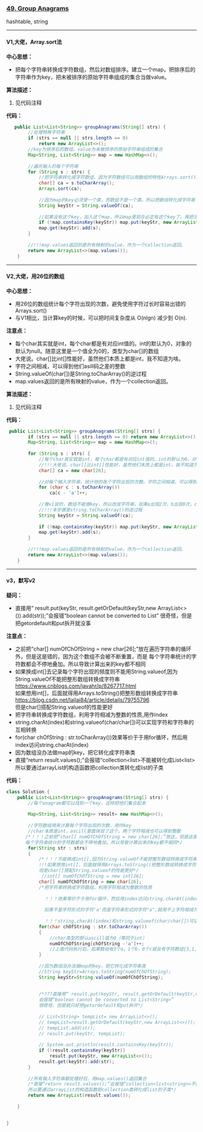### [49. Group Anagrams](https://leetcode.com/problems/group-anagrams/)

hashtable, string

---

#### V1,大佬，Array.sort法

**中心思想：**
- 把每个字符串转换成字符数组，然后对数组排序。建立一个map，把排序后的字符串作为key，把未被排序的原始字符串组成的集合当做value。

**算法描述：**
1. 见代码注释

**代码：**
```java
   public List<List<String>> groupAnagrams(String[] strs) {
        //处理特殊字符串
        if (strs == null || strs.length == 0) 
            return new ArrayList<>();
        //key为排序后的数组，value为未被排序的原始字符串组成的集合    
        Map<String, List<String>> map = new HashMap<>();
        
        //遍历输入的每个字符串
        for (String s : strs) {
            //把字符串转化成字符数组，因为字符数组可以用数组的特性Arrays.sort()进行排序
            char[] ca = s.toCharArray();
            Arrays.sort(ca);
            
            //因为map的key必须使一个类，而数组不是一个类。所以把数组转化成字符串
            String keyStr = String.valueOf(ca);
            
            //如果没有这个key，加入这个map，所以map里现在必定有这个key了。再把当前字符串加到当前key对应的value里。这两句可以用getOrDefault()代替
            if (!map.containsKey(keyStr)) map.put(keyStr, new ArrayList<>());
            map.get(keyStr).add(s);
        }
        
        //!!!map.values返回的是所有映射的value，作为一个collection返回。
        return new ArrayList<>(map.values());
    }
```

---

#### V2,大佬，用26位的数组

**中心思想：**
- 用26位的数组统计每个字符出现的次数，避免使用字符过长时容易出错的Arrays.sort()
- 与V1相比，当计算key的时候，可以把时间复杂度从 O(nlgn) 减少到 O(n).

**注意点：**
- 每个char其实就是int，每个char都是有对应int值的。int的默认为0，对象的默认为null。随意这里是一个值全为0的，类型为char[]的数组
- 大佬说。char[]比int[]性能好，虽然他们本质上都是int，我不知道为啥。
- 字符之间相减，可以得到他们asill码之差的整数
- String.valueOf(char[])是String.toCharArray()的逆过程
- map.values返回的是所有映射的value，作为一个collection返回。

**算法描述：**
1. 见代码注释

**代码：**
```java
 public List<List<String>> groupAnagrams(String[] strs) {
        if (strs == null || strs.length == 0) return new ArrayList<>();
        Map<String, List<String>> map = new HashMap<>();
        
        for (String s : strs) {
            //每个char其实就是int，每个char都是有对应int值的。int的默认为0，对象的默认为null。随意这里是一个值全为0的，类型为char[]的数组
            //!!!大佬说。char[]比int[]性能好，虽然他们本质上都是int，我不知道为啥。
            char[] ca = new char[26];
            
            //对每个输入字符串，统计他的各个字符出现的次数。字符之间相减，可以得到他们asill码之差的整数，正好作为字符串索引。
            for (char c : s.toCharArray()) 
                ca[c - 'a']++;
            
            //像v1说的，数组不能做key，所以改成字符串。如果a出现2次，b出现0次，c出现4次。那么当前字符串的key就是“204”。
            //!!!本步骤是string.toCharArray()的逆过程
            String keyStr = String.valueOf(ca);
            
            if (!map.containsKey(keyStr)) map.put(keyStr, new ArrayList<>());
            map.get(keyStr).add(s);
        }
        
        //!!!map.values返回的是所有映射的value，作为一个collection返回。
        return new ArrayList<>(map.values());
    }
```

---

#### v3，默写v2

**疑问：**
- 直接用“ result.put(keyStr, result.getOrDefault(keyStr,new ArrayList<>()).add(str));”会报错“boolean cannot be converted to List<String>”
  很奇怪，但是把getordefault和put拆开就没事

**注意点：**
- 之前把“char[] numOfChOfString = new char[26];”放在遍历字符串的循环外，但是这是错的，因为这个数组不会被不断重置，而是
每个字符串统计的字符数都会不停地叠加。所以导致计算出来的key都不相同
- 如果换成int[]去记录每个字符出现的频度则不能用String.valueof,因为String.valueOf不能把整形数组转换成字符串<https://www.cnblogs.com/javahr/p/8267717.html><br/>
  如果想用int[]，后面就得用Arrays.toString()把整形数组转换成字符串<https://blog.csdn.net/lailai84/article/details/79755796><br/>
  但是char[]搭配String.valueof的性能更好
- 把字符串转换成字符数组，利用字符相减为整数的性质,用作index
- string.charAt(index)和string.valueof(char/char[])可以实现字符和字符串的互相转换
- for(char chOfString : str.toCharArray())效果等价于于用for循环，然后用index访问string.charAt(index)
- 因为数组没办法做map的key，把它转化成字符串类
- 直接“return result.values();”会报错“collection<list<string>>不能被转化成List<list<String>>所以要通过arrayList的构造函数把collection类转化成list的子类

**代码：**
```java
class Solution {
    public List<List<String>> groupAnagrams(String[] strs) {
        //每个anagram都可以找到一个key，这样把他们集合起来
        
        Map<String, List<String>> result= new HashMap<>();
        
        //字符数组用来计算每个字符出现的次数，用作key
        //char本质是int，ascill里面体现了这个。两个字符相减也可以得到整数
       /*！！！之前把“char[] numOfChOfString = new char[26];”放这，但是这是错的，因为这个数组不会被不断重置，而是
       每个字符串统计的字符数都会不停地叠加。所以导致计算出来的key都不相同*/
        for(String str : strs)
        {
            /*！！！不能换成int[],因为String.valueOf不能把整形数组转换成字符串<https://www.cnblogs.com/javahr/p/8267717.html>
            !!!如果想用int[]，后面就得用Arrays.toString()把整形数组转换成字符串<https://blog.csdn.net/lailai84/article/details/79755796>
            但是char[]搭配String.valueof的性能更好*/
             //int[] numOfChOfString = new int[26];
            char[] numOfChOfString = new char[26];
            /*把字符串转换成字符数组，利用字符相减为整数的性质
            
              ！！！效果等价于于用for循环，然后用index访问string.charAt(index)
              
              如果不是字符形式的字符'a'而是字符串形式的字符"a",就用不上字符相减为整数的性质。但是可以用string.charat(0)得到该字符串的char类型
              
              ！！！string.charAt(index)和string.valueof(char/char[])可以实现字符和字符串的互相转换*/
            for(char chOfString : str.toCharArray())
            {
                //char类型的默认ascill值为0（等同于int）
                numOfChOfString[chOfString -'a']++;
                //上面代码执行后，如果数组有3个a，1个b，0个c就会有字符数组{3,1,0}
            }
            
            //因为数组没办法做map的key，把它转化成字符串类
            //String keyStr=Arrays.toString(numOfChOfString);
            String keyStr=String.valueOf(numOfChOfString);
            
            
            /*???直接用“ result.put(keyStr, result.getOrDefault(keyStr,new ArrayList<>()).add(str));”
            会报错“boolean cannot be converted to List<String>”
            很奇怪，但是就只好把getordefault和put拆开*/
            
            // List<String> tempList= new ArrayList<>();
            // tempList=result.getOrDefault(keyStr,new ArrayList<>());
            // tempList.add(str);
            // result.put(keyStr, tempList);
            
            // System.out.println(result.containsKey(keyStr));
            if (!result.containsKey(keyStr)) 
                result.put(keyStr, new ArrayList<>());
            result.get(keyStr).add(str);
        }
        
        //所有输入字符串都处理好后，用map.values()返回集合
        /*直接“return result.values();”会报错“collection<list<string>>不能被转化成List<list<String>>
        所以要通过arrayList的构造函数把collection类转化成list的子类*/
        return new ArrayList(result.values());
        
    }
    

}
```
